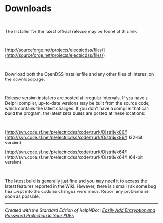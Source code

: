 # Downloads

&nbsp;

The Installer for the latest official release may be found at this link

&nbsp;

[http://sourceforge.net/projects/electricdss/files/](<http://sourceforge.net/projects/electricdss/files/>)

&nbsp;

Download both the OpenDSS Installer file and any other files of interest on the download page.

&nbsp;

Release version installers are posted at irregular intervals. If you have a Delphi compiler, up-to-date versions may be built from the source code, which contains the latest changes. If you don't have a compiler that can build the program, the latest beta builds are posted at these locations:

&nbsp;

[http://svn.code.sf.net/p/electricdss/code/trunk/Distrib/x86/](<http://svn.code.sf.net/p/electricdss/code/trunk/Distrib/x86/>) (32-bit version)

[http://svn.code.sf.net/p/electricdss/code/trunk/Distrib/x64/](<http://svn.code.sf.net/p/electricdss/code/trunk/Distrib/x64/>) (64-bit version)

&nbsp;

The latest build is generally just fine and you may need it to access the latest features reported in the Wiki. However, there is a small risk some bug has crept into the code as changes were made. Report any problems as soon as possible.

***
_Created with the Standard Edition of HelpNDoc: [Easily Add Encryption and Password Protection to Your PDFs](<https://www.helpndoc.com/step-by-step-guides/how-to-generate-an-encrypted-password-protected-pdf-document/>)_
